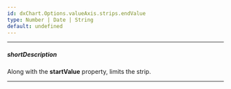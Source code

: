 ```yaml
---
id: dxChart.Options.valueAxis.strips.endValue
type: Number | Date | String
default: undefined
---
```

---
##### shortDescription
Along with the **startValue** property, limits the strip.

---
